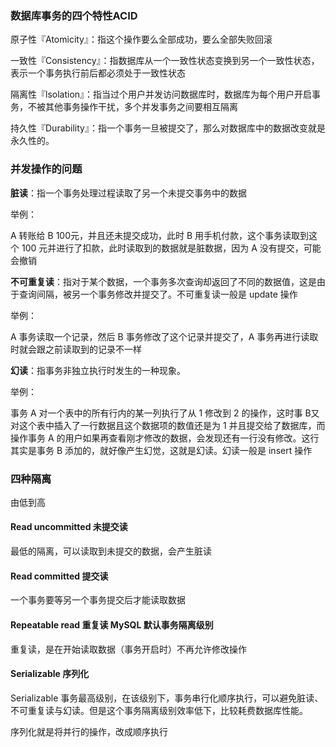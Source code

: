 ### 数据库事务的四个特性ACID

原子性『Atomicity』：指这个操作要么全部成功，要么全部失败回滚

一致性『Consistency』：指数据库从一个一致性状态变换到另一个一致性状态，表示一个事务执行前后都必须处于一致性状态

隔离性『lsolation』：指当过个用户并发访问数据库时，数据库为每个用户开启事务，不被其他事务操作干扰，多个并发事务之间要相互隔离

持久性『Durability』：指一个事务一旦被提交了，那么对数据库中的数据改变就是永久性的。

### 并发操作的问题

**脏读**：指一个事务处理过程读取了另一个未提交事务中的数据

举例：

A 转账给 B 100元，并且还未提交成功，此时 B 用手机付款，这个事务读取到这个 100 元并进行了扣款，此时读取到的数据就是脏数据，因为 A 没有提交，可能会撤销

**不可重复读**：指对于某个数据，一个事务多次查询却返回了不同的数据值，这是由于查询间隔，被另一个事务修改并提交了。不可重复读一般是 update 操作

举例：

A 事务读取一个记录，然后 B 事务修改了这个记录并提交了，A 事务再进行读取时就会跟之前读取到的记录不一样

**幻读**：指事务非独立执行时发生的一种现象。

举例：

事务 A 对一个表中的所有行内的某一列执行了从 1 修改到 2 的操作，这时事 B又对这个表中插入了一行数据且这个数据项的数值还是为 1 并且提交给了数据库，而操作事务 A 的用户如果再查看刚才修改的数据，会发现还有一行没有修改。这行其实是事务 B 添加的，就好像产生幻觉，这就是幻读。幻读一般是 insert 操作

### 四种隔离

由低到高

#### Read uncommitted 未提交读

最低的隔离，可以读取到未提交的数据，会产生脏读

#### Read committed 提交读

一个事务要等另一个事务提交后才能读取数据

#### Repeatable read 重复读 MySQL 默认事务隔离级别

重复读，是在开始读取数据（事务开启时）不再允许修改操作

#### Serializable 序列化

Serializable 事务最高级别，在该级别下，事务串行化顺序执行，可以避免脏读、不可重复读与幻读。但是这个事务隔离级别效率低下，比较耗费数据库性能。

序列化就是将并行的操作，改成顺序执行





